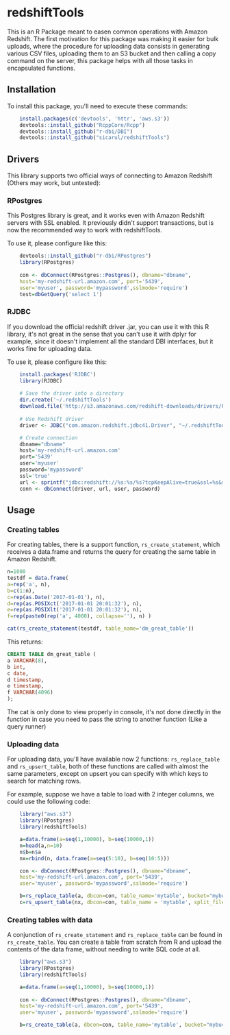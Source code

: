<!-- README.md is generated from README.Rmd. Please edit that file -->
redshiftTools
=============

This is an R Package meant to easen common operations with Amazon Redshift. The first motivation for this package was making it easier for bulk uploads, where the procedure for uploading data consists in generating various CSV files, uploading them to an S3 bucket and then calling a copy command on the server, this package helps with all those tasks in encapsulated functions.

Installation
------------

To install this package, you'll need to execute these commands:

``` r
    install.packages(c('devtools', 'httr', 'aws.s3'))
    devtools::install_github("RcppCore/Rcpp")
    devtools::install_github("r-dbi/DBI")
    devtools::install_github("sicarul/redshiftTools")
```

Drivers
-------

This library supports two official ways of connecting to Amazon Redshift (Others may work, but untested):

### RPostgres

This Postgres library is great, and it works even with Amazon Redshift servers with SSL enabled. It previously didn't support transactions, but is now the recommended way to work with redshiftTools.

To use it, please configure like this:

``` r
    devtools::install_github("r-dbi/RPostgres")
    library(RPostgres)
    
    con <- dbConnect(RPostgres::Postgres(), dbname="dbname",
    host='my-redshift-url.amazon.com', port='5439',
    user='myuser', password='mypassword',sslmode='require')
    test=dbGetQuery('select 1')
```

### RJDBC

If you download the official redshift driver .jar, you can use it with this R library, it's not great in the sense that you can't use it with dplyr for example, since it doesn't implement all the standard DBI interfaces, but it works fine for uploading data.

To use it, please configure like this:

``` r
    install.packages('RJDBC')
    library(RJDBC)
    
    # Save the driver into a directory
    dir.create('~/.redshiftTools')
    download.file('http://s3.amazonaws.com/redshift-downloads/drivers/RedshiftJDBC41-1.1.9.1009.jar','~/.redshiftTools/redshift-driver.jar')
    
    # Use Redshift driver
    driver <- JDBC("com.amazon.redshift.jdbc41.Driver", "~/.redshiftTools/redshift-driver.jar", identifier.quote="`")

    # Create connection    
    dbname="dbname"
    host='my-redshift-url.amazon.com'
    port='5439'
    user='myuser'
    password='mypassword'
    ssl='true'
    url <- sprintf("jdbc:redshift://%s:%s/%s?tcpKeepAlive=true&ssl=%s&sslfactory=com.amazon.redshift.ssl.NonValidatingFactory", host, port, dbname, ssl)
    conn <- dbConnect(driver, url, user, password)
```

Usage
-----

### Creating tables

For creating tables, there is a support function, `rs_create_statement`, which receives a data.frame and returns the query for creating the same table in Amazon Redshift.

``` r
n=1000
testdf = data.frame(
a=rep('a', n),
b=c(1:n),
c=rep(as.Date('2017-01-01'), n),
d=rep(as.POSIXct('2017-01-01 20:01:32'), n),
e=rep(as.POSIXlt('2017-01-01 20:01:32'), n),
f=rep(paste0(rep('a', 4000), collapse=''), n) )

cat(rs_create_statement(testdf, table_name='dm_great_table'))
```

This returns:

``` sql
CREATE TABLE dm_great_table (
a VARCHAR(8),
b int,
c date,
d timestamp,
e timestamp,
f VARCHAR(4096)
);
```

The cat is only done to view properly in console, it's not done directly in the function in case you need to pass the string to another function (Like a query runner)

### Uploading data

For uploading data, you'll have available now 2 functions: `rs_replace_table` and `rs_upsert_table`, both of these functions are called with almost the same parameters, except on upsert you can specify with which keys to search for matching rows.

For example, suppose we have a table to load with 2 integer columns, we could use the following code:

``` r
    library("aws.s3")
    library(RPostgres)
    library(redshiftTools)

    a=data.frame(a=seq(1,10000), b=seq(10000,1))
    n=head(a,n=10)
    n$b=n$a
    nx=rbind(n, data.frame(a=seq(5:10), b=seq(10:5)))

    con <- dbConnect(RPostgres::Postgres(), dbname="dbname",
    host='my-redshift-url.amazon.com', port='5439',
    user='myuser', password='mypassword',sslmode='require')

    b=rs_replace_table(a, dbcon=con, table_name='mytable', bucket="mybucket", split_files=4)
    c=rs_upsert_table(nx, dbcon=con, table_name = 'mytable', split_files=4, bucket="mybucket", keys=c('a'))
```

### Creating tables with data

A conjunction of `rs_create_statement` and `rs_replace_table` can be found in `rs_create_table`. You can create a table from scratch from R and upload the contents of the data frame, without needing to write SQL code at all.

``` r
    library("aws.s3")
    library(RPostgres)
    library(redshiftTools)

    a=data.frame(a=seq(1,10000), b=seq(10000,1))
    
    con <- dbConnect(RPostgres::Postgres(), dbname="dbname",
    host='my-redshift-url.amazon.com', port='5439',
    user='myuser', password='mypassword',sslmode='require')

    b=rs_create_table(a, dbcon=con, table_name='mytable', bucket="mybucket", split_files=4)
    
```
